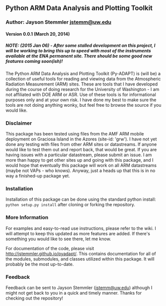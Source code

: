 ## Python ARM Data Analysis and Plotting Toolkit
### Author: Jayson Stemmler <jstemm@uw.edu>
#### Version 0.0.1 (March 20, 2014)

##### NOTE: (2015 Jan 06) - After some stalled development on this project, I will be working to bring this up to speed with most of the instruments available at the ENA permanent site. There should be some good new features coming soon(ish)!

The Python ARM Data Analysis and Plotting Toolkit (Py-ADAPT) is (will be) a collection of useful tools for reading and viewing data from the Atmospheric Radiation Measurement (ARM) sites. These are tools that I have developed during the course of doing research for the University of Washington - I am not affiliated with DOE ARM or ASR. Use of these tools is for informational purposes only and at your own risk. I have done my best to make sure the tools are not doing anything wonky, but feel free to browse the source if you would like.

### Disclaimer

This package has been tested using files from the AMF ARM mobile deployment on Graciosa Island in the Azores (site-id: 'grw'). I have not yet done any testing with files from other ARM sites or datastreams. If anyone would like to test them out and report back, that would be great. If you are having issues with a particular datastream, please submit an issue. I am more than happy to get other sites up and going with this package, and I would hope that eventually this package will work on all ARM datastreams (maybe not VAPs - who knows). Anyway, just a heads up that this is in no way a finished-up package yet.

### Installation

Installation of this package can be done using the standard python install: `python setup.py install` after cloning or forking the repository.

### More Information

For examples and easy-to-read use instructions, please refer to the wiki. I will attempt to keep this updated as more features are added. If there's something you would like to see there, let me know.

For documentation of the code, please visit <http://jstemmler.github.io/pyadapt/>. This contains documentation for all of the modules, submodules, and classes utilized within this package. It will probably be the most up-to-date.

### Feedback

Feedback can be sent to Jayson Stemmler (<jstemm@uw.edu>) although I might not get back to you in a quick and timely manner. Thanks for checking out the repository!
